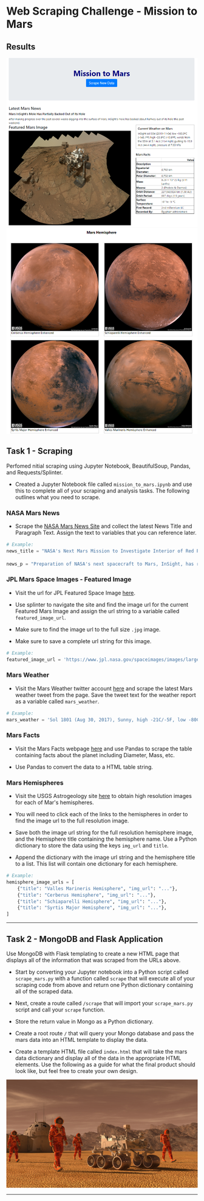 # Web Scraping Challenge - Mission to Mars

## Results
![ScreenShot-1-Top.png](Mission_to_Mars/ScreenShot-1-Top.png)
![ScreenShot-2-Bottom.png](Mission_to_Mars/ScreenShot-2-Bottom.png)

## Task 1 - Scraping

Perfomed nitial scraping using Jupyter Notebook, BeautifulSoup, Pandas, and Requests/Splinter.

* Created a Jupyter Notebook file called `mission_to_mars.ipynb` and use this to complete all of your scraping and analysis tasks. The following outlines what you need to scrape.

### NASA Mars News

* Scrape the [NASA Mars News Site](https://mars.nasa.gov/news/) and collect the latest News Title and Paragraph Text. Assign the text to variables that you can reference later.

```python
# Example:
news_title = "NASA's Next Mars Mission to Investigate Interior of Red Planet"

news_p = "Preparation of NASA's next spacecraft to Mars, InSight, has ramped up this summer, on course for launch next May from Vandenberg Air Force Base in central California -- the first interplanetary launch in history from America's West Coast."
```

### JPL Mars Space Images - Featured Image

* Visit the url for JPL Featured Space Image [here](https://www.jpl.nasa.gov/spaceimages/?search=&category=Mars).

* Use splinter to navigate the site and find the image url for the current Featured Mars Image and assign the url string to a variable called `featured_image_url`.

* Make sure to find the image url to the full size `.jpg` image.

* Make sure to save a complete url string for this image.

```python
# Example:
featured_image_url = 'https://www.jpl.nasa.gov/spaceimages/images/largesize/PIA16225_hires.jpg'
```

### Mars Weather

* Visit the Mars Weather twitter account [here](https://twitter.com/marswxreport?lang=en) and scrape the latest Mars weather tweet from the page. Save the tweet text for the weather report as a variable called `mars_weather`.

```python
# Example:
mars_weather = 'Sol 1801 (Aug 30, 2017), Sunny, high -21C/-5F, low -80C/-112F, pressure at 8.82 hPa, daylight 06:09-17:55'
```

### Mars Facts

* Visit the Mars Facts webpage [here](https://space-facts.com/mars/) and use Pandas to scrape the table containing facts about the planet including Diameter, Mass, etc.

* Use Pandas to convert the data to a HTML table string.

### Mars Hemispheres

* Visit the USGS Astrogeology site [here](https://astrogeology.usgs.gov/search/results?q=hemisphere+enhanced&k1=target&v1=Mars) to obtain high resolution images for each of Mar's hemispheres.

* You will need to click each of the links to the hemispheres in order to find the image url to the full resolution image.

* Save both the image url string for the full resolution hemisphere image, and the Hemisphere title containing the hemisphere name. Use a Python dictionary to store the data using the keys `img_url` and `title`.

* Append the dictionary with the image url string and the hemisphere title to a list. This list will contain one dictionary for each hemisphere.

```python
# Example:
hemisphere_image_urls = [
    {"title": "Valles Marineris Hemisphere", "img_url": "..."},
    {"title": "Cerberus Hemisphere", "img_url": "..."},
    {"title": "Schiaparelli Hemisphere", "img_url": "..."},
    {"title": "Syrtis Major Hemisphere", "img_url": "..."},
]
```

- - -

## Task 2 - MongoDB and Flask Application

Use MongoDB with Flask templating to create a new HTML page that displays all of the information that was scraped from the URLs above.

* Start by converting your Jupyter notebook into a Python script called `scrape_mars.py` with a function called `scrape` that will execute all of your scraping code from above and return one Python dictionary containing all of the scraped data.

* Next, create a route called `/scrape` that will import your `scrape_mars.py` script and call your `scrape` function.

* Store the return value in Mongo as a Python dictionary.

* Create a root route `/` that will query your Mongo database and pass the mars data into an HTML template to display the data.

* Create a template HTML file called `index.html` that will take the mars data dictionary and display all of the data in the appropriate HTML elements. Use the following as a guide for what the final product should look like, but feel free to create your own design.

![ScreenShot-0-Full.png](Mission_to_Mars/mission_to_mars.png)

- - -

